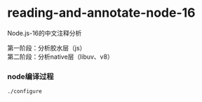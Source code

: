 # reading-and-annotate-node-16
Node.js-16的中文注释分析

第一阶段：分析胶水层（js）  
第二阶段：分析native层（libuv、v8）


### node编译过程
```
./configure
```